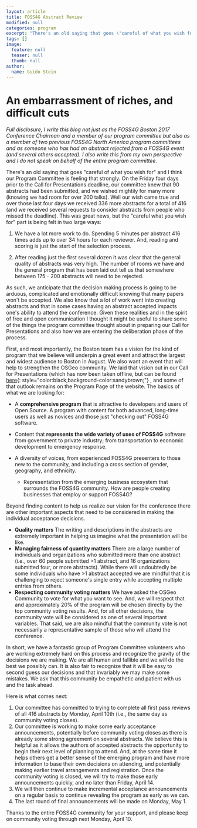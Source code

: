 ```yaml
---
layout: article
title: FOSS4G Abstract Review
modified: null
categories: program
excerpt: "There's an old saying that goes \"careful of what you wish for\" and I think our Program Committee is feeling that strongly..."
tags: []
image:
  feature: null
  teaser: null
  thumb: null
author:
  name: Guido Stein
---
```


# An embarrassment of riches, and difficult cuts

_Full disclosure, I write this blog not just as the FOSS4G Boston 2017 Conference Chairman and a member of our program committee but also as a member of two previous FOSS4G North America program committees and as someone who has had an abstract rejected from a FOSS4G event (and several others accepted). I also write this from my own perspective and I do not speak on behalf of the entire program committee._

There's an old saying that goes "careful of what you wish for" and I think our Program Committee is feeling that strongly. On the Friday four days prior to the Call for Presentations deadline, our committee knew that 90 abstracts had been submitted, and we wished mightily for many more (knowing we had room for over 200 talks). Well our wish came true and over those last four days we received 336 more abstracts for a total of 416 (and we received several requests to consider abstracts from people who missed the deadline). This was great news, but the "careful what you wish for" part is being felt in two large ways:

1. We have a lot more work to do. Spending 5 minutes per abstract 416 times adds up to over 34 hours for each reviewer. And, reading and scoring is just the start of the selection process.

2. After reading just the first several dozen it was clear that the general quality of abstracts was very high. The number of rooms we have and the general program that has been laid out tell us that somewhere between 175 - 200 abstracts will need to be rejected.

As such, we anticipate that the decision making process is going to be arduous, complicated and emotionally difficult knowing that many papers won't be accepted. We also know that a lot of work went into creating abstracts and that in some cases having an abstract accepted impacts one's ability to attend the conference. Given these realities and in the spirit of free and open communication I thought it might be useful to share some of the things the program committee thought about in preparing our Call for Presentations and also how we are entering the deliberation phase of the process.

First, and most importantly, the Boston team has a vision for the kind of program that we believe will underpin a great event and attract the largest and widest audience to Boston in August. We also want an event that will help to strengthen the OSGeo community. We laid that vision out in our Call for Presentations (which has now been taken offline, but can be found [here](../call-for-presentations/){: style="color:black;background-color:sandybrown;"} , and some of that outlook remains on the Program Page of the website. The basics of what we are looking for:

- A **comprehensive program** that is attractive to developers and users of Open Source. A program with content for both advanced, long-time users as well as novices and those just "checking out" FOSS4G software.
- Content that **represents the wide variety of uses of FOSS4G** software from government to private industry; from transportation to economic development to emergency response.
- A diversity of voices, from experienced FOSS4G presenters to those new to the community, and including a cross section of gender, geography, and ethnicity.

  - Representation from the emerging business ecosystem that surrounds the FOSS4G community. How are people creating businesses that employ or support FOSS4G?

Beyond finding content to help us realize our vision for the conference there are other important aspects that need to be considered in making the individual acceptance decisions.

- **Quality matters** The writing and descriptions in the abstracts are extremely important in helping us imagine what the presentation will be like.
- **Managing fairness of quantity matters** There are a large number of individuals and organizations who submitted more than one abstract (i.e., over 60 people submitted >1 abstract, and 16 organizations submitted four, or more abstracts). While there will undoubtedly be some individuals who have >1 abstract accepted we are mindful that it is challenging to reject someone's single entry while accepting multiple entries from others.
- **Respecting community voting matters** We have asked the OSGeo Community to vote for what you want to see. And, we will respect that and approximately 20% of the program will be chosen directly by the top community voting results. And, for all other decisions, the community vote will be considered as one of several important variables. That said, we are also mindful that the community vote is not necessarily a representative sample of those who will attend the conference.

In short, we have a fantastic group of Program Committee volunteers who are working extremely hard on this process and recognize the gravity of the decisions we are making. We are all human and fallible and we will do the best we possibly can. It is also fair to recognize that it will be easy to second guess our decisions and that invariably we may make some mistakes. We ask that this community be empathetic and patient with us and the task ahead.

Here is what comes next:

1. Our committee has committed to trying to complete all first pass reviews of all 416 abstracts by Monday, April 10th (i.e., the same day as community voting closes).
2. Our committee is working to make some early acceptance announcements, potentially before community voting closes as there is already some strong agreement on several abstracts. We believe this is helpful as it allows the authors of accepted abstracts the opportunity to begin their next level of planning to attend. And, at the same time it helps others get a better sense of the emerging program and have more information to base their own decisions on attending, and potentially making earlier travel arrangements and registration. Once the community voting is closed, we will try to make those early announcements quickly, and no later than Friday, April 14.
3. We will then continue to make incremental acceptance announcements on a regular basis to continue revealing the program as early as we can.
4. The last round of final announcements will be made on Monday, May 1.

Thanks to the entire FOSS4G community for your support, and please keep on community voting through next Monday, April 10.

